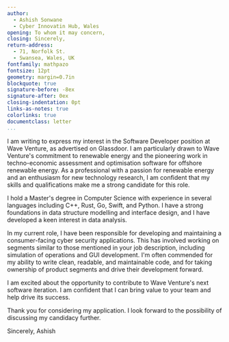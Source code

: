 ```yaml
---
author:
  - Ashish Sonwane
  - Cyber Innovatin Hub, Wales
opening: To whom it may concern,
closing: Sincerely,
return-address:
  - 71, Norfolk St.
  - Swansea, Wales, UK
fontfamily: mathpazo
fontsize: 12pt
geometry: margin=0.7in
blockquote: true
signature-before: -8ex
signature-after: 0ex
closing-indentation: 0pt
links-as-notes: true
colorlinks: true
documentclass: letter
...
```


I am writing to express my interest in the Software Developer position at Wave Venture, as advertised on Glassdoor. I am particularly drawn to Wave Venture's commitment to renewable energy and the pioneering work in techno-economic assessment and optimisation software for offshore renewable energy. As a professional with a passion for renewable energy and an enthusiasm for new technology research, I am confident that my skills and qualifications make me a strong candidate for this role.

I hold a Master's degree in Computer Science with experience in several languages including C++, Rust, Go, Swift, and Python. I have a strong foundations in data structure modelling and interface design, and I have developed a keen interest in data analysis.

In my current role, I have been responsible for developing and maintaining a consumer-facing cyber security applications. This has involved working on segments similar to those mentioned in your job description, including simulation of operations and GUI development. I'm often commended for my ability to write clean, readable, and maintainable code, and for taking ownership of product segments and drive their development forward.

I am excited about the opportunity to contribute to Wave Venture's next software iteration. I am confident that I can bring value to your team and help drive its success.

Thank you for considering my application. I look forward to the possibility of discussing my candidacy further.

Sincerely,
Ashish
